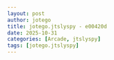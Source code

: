 ```yaml
---
layout: post
author: jotego
title: jotego.jtslyspy - e00420d
date: 2025-10-31
categories: [Arcade, jtslyspy]
tags: [jotego.jtslyspy]
---
```


